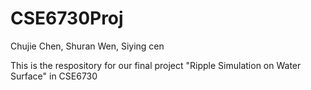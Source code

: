 # CSE6730Proj
Chujie Chen,     Shuran Wen,     Siying cen

This is the respository for our final project "Ripple Simulation on Water Surface" in CSE6730
